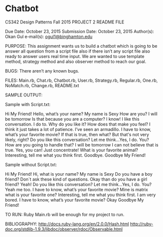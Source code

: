# Chatbot


CS342 Design Patterns
Fall 2015
PROJECT 2 README FILE

Due Date: October 23, 2015
Submission Date: October 23, 2015
Author(s): Okan Gul
e-mail(s): ogul1@binghamton.edu

PURPOSE:
This assignment wants us to build a chatbot which is going to be answer all question from a script file also if there isn’t any script file also ready to answer users real time input. We are wanted to use template method, strategy method and also observer method to reach our goal.


BUGS:
There aren’t any known bugs.

FILES:
Main.rb, Chat.rb, Chatbot.rb, User.rb, Strategy.rb, Regular.rb, One.rb, NoMatch.rb, Change.rb, README.txt 

SAMPLE OUTPUT:

Sample with Script.txt:

Hi My Friend!
Hello, what’s your name?
 My name is Sexy
How are you?
 I will be tomorrow
Is that because you are a computer?
 I know!
I like this conversation.
 I do to. Why do you like it?
How does that make you feel?
 I think it just takes a lot of patience.
I’ve seen an armadillo.
 I have to know, what’s your favorite movie?
If that is true, then what?
 But that's not very likely, right?
Do you like this conversation?
 Let me think...Yes, I do. You?
How are you going to handle that?
 I will be tomorrow
I can not believe that is true.
 Yes, you can! Just concentrate!
What is your favorite animal?
 Interesting, tell me what you think first.
Goodbye.
 Goodbye My Friend!

Sample without Script.txt:

Hi My Friend!
Hi, what is your name?
 My name is Sexy
Do you have a boy friend?
 Don`t ask these kind of questions.
Okay than do you have a girl friend?
 Yeah!
Do you like this conversation?
 Let me think...Yes, I do. You?
Yeah me too.
 I have to know, what’s your favorite movie?
Mine is matrix what is your favorite one?
 Interesting, tell me what you think first.
I am very bored.
 I have to know, what’s your favorite movie?
Okay
 Goodbye My Friend!

TO RUN:
Ruby Main.rb will be enough for my project to run.


BIBLIOGRAPHY:
http://docs.ruby-lang.org/en/2.0.0/Hash.html
http://ruby-doc.org/stdlib-1.9.3/libdoc/observer/rdoc/Observable.html

